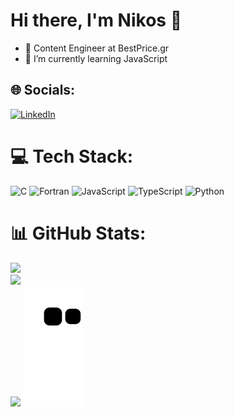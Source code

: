 # Hi there, I'm Nikos 👋
- 💼 Content Engineer at BestPrice.gr
- 🌱 I’m currently learning JavaScript


## 🌐 Socials:
[![LinkedIn](https://img.shields.io/badge/LinkedIn-%230077B5.svg?logo=linkedin&logoColor=white)](https://linkedin.com/in/nikolaos-baxevanis-a9b878236) 

# 💻 Tech Stack:
![C](https://img.shields.io/badge/c-%2300599C.svg?style=for-the-badge&logo=c&logoColor=white) ![Fortran](https://img.shields.io/badge/Fortran-%23734F96.svg?style=for-the-badge&logo=fortran&logoColor=white) ![JavaScript](https://img.shields.io/badge/javascript-%23323330.svg?style=for-the-badge&logo=javascript&logoColor=%23F7DF1E) ![TypeScript](https://img.shields.io/badge/typescript-%23007ACC.svg?style=for-the-badge&logo=typescript&logoColor=white) ![Python](https://img.shields.io/badge/python-3670A0?style=for-the-badge&logo=python&logoColor=ffdd54)
# 📊 GitHub Stats:
![](https://github-readme-stats.vercel.app/api?username=NikosBaxevanis&theme=dark&hide_border=false&include_all_commits=false&count_private=false)<br/>
![](https://github-readme-streak-stats.herokuapp.com/?user=NikosBaxevanis&theme=dark&hide_border=false)<br/>
![](https://github-readme-stats.vercel.app/api/top-langs/?username=NikosBaxevanis&theme=dark&hide_border=false&include_all_commits=false&count_private=false&layout=compact)
![Snake animation](https://github.com/NikosBaxevanis/NikosBaxevanis/blob/output/github-contribution-grid-snake.svg)


<!-- Proudly created with GPRM ( https://gprm.itsvg.in ) -->
